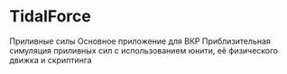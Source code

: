 # TidalForce
Приливные силы
Основное приложение для ВКР
Приблизительная симуляция приливных сил с использованием юнити, её физического движка и скриптинга
